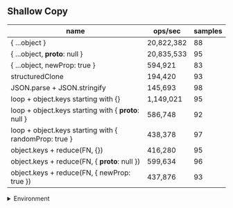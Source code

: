 ## Shallow Copy

|name|ops/sec|samples|
|-|-|-|
|{ ...object }|20,822,382|88|
|{ ...object, __proto__: null }|20,835,533|95|
|{ ...object, newProp: true }|594,921|83|
|structuredClone|194,420|93|
|JSON.parse + JSON.stringify|145,693|98|
|loop + object.keys starting with {}|1,149,021|95|
|loop + object.keys starting with { __proto__: null }|586,748|92|
|loop + object.keys starting with { randomProp: true }|438,378|97|
|object.keys + reduce(FN, {})|416,280|95|
|object.keys + reduce(FN, { __proto__: null })|599,634|96|
|object.keys + reduce(FN, { newProp: true })|437,876|93|


<details>
<summary>Environment</summary>

* __Machine:__ linux x64 | 2 vCPUs | 6.8GB Mem
* __Run:__ Tue Oct 24 2023 17:31:54 GMT+0000 (Coordinated Universal Time)
</details>

<!--
{"environment":{"platform":"linux","arch":"x64","cpus":2,"totalMemory":6.7597503662109375},"benchmarks":[{"name":"{ ...object }","opsSec":20822382.449912235,"samples":4},{"name":"{ ...object, __proto__: null }","opsSec":20835533.043650396,"samples":5},{"name":"{ ...object, newProp: true }","opsSec":594921.0315339745,"samples":3},{"name":"structuredClone","opsSec":194419.79388559196,"samples":6},{"name":"JSON.parse + JSON.stringify","opsSec":145693.27169584215,"samples":6},{"name":"loop + object.keys starting with {}","opsSec":1149020.603731806,"samples":6},{"name":"loop + object.keys starting with { __proto__: null }","opsSec":586747.7023613856,"samples":4},{"name":"loop + object.keys starting with { randomProp: true }","opsSec":438377.52481844026,"samples":5},{"name":"object.keys + reduce(FN, {})","opsSec":416279.72096983495,"samples":4},{"name":"object.keys + reduce(FN, { __proto__: null })","opsSec":599633.6669778717,"samples":4},{"name":"object.keys + reduce(FN, { newProp: true })","opsSec":437875.5892695649,"samples":5}]}-->
